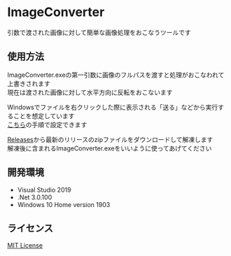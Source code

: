 # ImageConverter
引数で渡された画像に対して簡単な画像処理をおこなうツールです

## 使用方法
ImageConverter.exeの第一引数に画像のフルパスを渡すと処理がおこなわれて上書きされます  
現在は渡された画像に対して水平方向に反転をおこないます

Windowsでファイルを右クリックした際に表示される「送る」などから実行することを想定しています  
[こちら](https://www.atmarkit.co.jp/ait/articles/1109/30/news131.html)の手順で設定できます

[Releases](https://github.com/gatosyocora/ImageConverter/releases)から最新のリリースのzipファイルをダウンロードして解凍します  
解凍後に含まれるImageConverter.exeをいいように使ってあげてください

## 開発環境
* Visual Studio 2019
* .Net 3.0.100
* Windows 10 Home version 1903

## ライセンス
[MIT License](https://github.com/gatosyocora/ImageConverter/blob/master/LICENSE)

